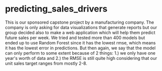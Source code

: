 # predicting_sales_drivers
This is our sponsored capstone project by a manufacturing company. The company is only asking for data visualizations that generate reports but our group decided also to make a web application which will help them predict future sales per week. We tried and tested more than 400 models but ended up to use Random Forest since it has the lowest rmse, which means it has the lowest error in predictions. But then again, we say that the model can only perform to some extent because of 2 things: 1.) we only have one year's worth of data and 2.) the RMSE is still quite high considering that our unit sales target ranges from mostly 2-8. 
